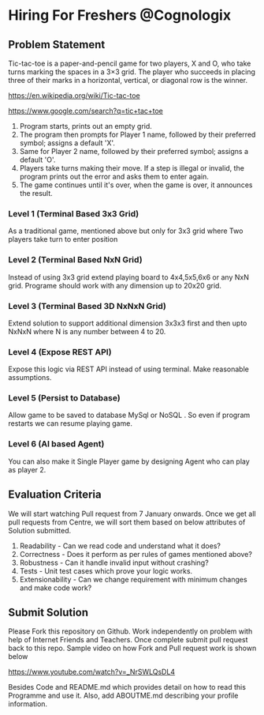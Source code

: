 # Hiring For Freshers @Cognologix

## Problem Statement

Tic-tac-toe is a paper-and-pencil game for two players, X and O, who take turns marking the spaces in a 3×3 grid. The player who succeeds in placing three of their marks in a horizontal, vertical, or diagonal row is the winner.

https://en.wikipedia.org/wiki/Tic-tac-toe

https://www.google.com/search?q=tic+tac+toe

1. Program starts, prints out an empty grid. 
2. The program then prompts for Player 1 name, followed by their preferred symbol; assigns 
a default 'X'. 
3. Same for Player 2 name, followed by their preferred symbol; assigns a default 'O'. 
4. Players take turns making their move. If a step is illegal or invalid, the program prints out 
the error and asks them to enter again. 
5. The game continues until it's over, when the game is over, it announces the result. 

### Level 1 (Terminal Based 3x3 Grid)
As a traditional game, mentioned above but only for 3x3 grid where Two players take turn to enter position

### Level 2 (Terminal Based NxN Grid)
Instead of using 3x3 grid extend playing board to 4x4,5x5,6x6 or any NxN grid. Programe should work with any dimension up to 20x20 grid.  

### Level 3 (Terminal Based 3D NxNxN Grid)
Extend solution to support additional dimension  3x3x3 first and then upto NxNxN where N is any number between 4 to 20.

### Level 4 (Expose REST API)

Expose this logic via REST API instead of using terminal. Make reasonable assumptions.

### Level 5 (Persist to Database)

Allow game to be saved to database MySql or NoSQL . So even if program restarts we can resume playing game.

### Level 6 (AI based Agent)

You can also make it Single Player game by designing Agent who can play as player 2.

## Evaluation Criteria

We will start watching Pull request from 7 January onwards. Once we get all pull requests from Centre, we will sort them based on below attributes of Solution submitted. 

1. Readability - Can we read code and understand what it does?
2. Correctness - Does it perform as per rules of games mentioned above?
3. Robustness - Can it handle invalid input without crashing?
4. Tests - Unit test cases which prove your logic works.
5. Extensionability - Can we change requirement with minimum changes and make code work?

## Submit Solution

Please Fork this repository on Github. Work independently on problem with help of Internet Friends and Teachers. Once complete submit pull request back to this repo. Sample video on how Fork and Pull request work is shown below

https://www.youtube.com/watch?v=_NrSWLQsDL4


Besides Code and README.md which provides detail on how to read this Programme and use it. Also, add ABOUTME.md describing your profile information.




